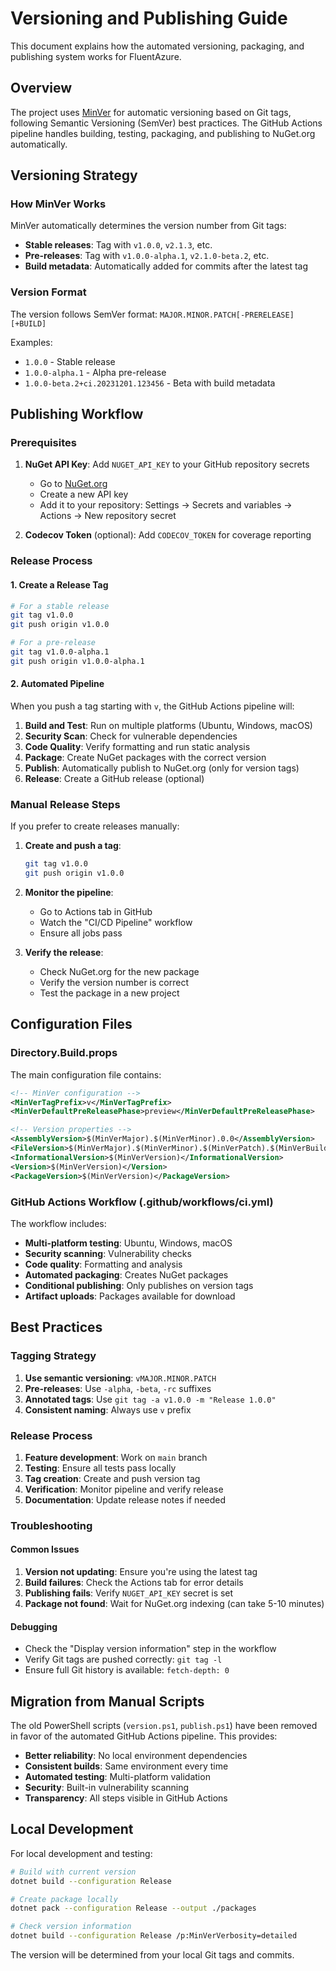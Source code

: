 # Versioning and Publishing Guide

This document explains how the automated versioning, packaging, and publishing system works for FluentAzure.

## Overview

The project uses [MinVer](https://github.com/adamralph/minver) for automatic versioning based on Git tags, following Semantic Versioning (SemVer) best practices. The GitHub Actions pipeline handles building, testing, packaging, and publishing to NuGet.org automatically.

## Versioning Strategy

### How MinVer Works

MinVer automatically determines the version number from Git tags:

- **Stable releases**: Tag with `v1.0.0`, `v2.1.3`, etc.
- **Pre-releases**: Tag with `v1.0.0-alpha.1`, `v2.1.0-beta.2`, etc.
- **Build metadata**: Automatically added for commits after the latest tag

### Version Format

The version follows SemVer format: `MAJOR.MINOR.PATCH[-PRERELEASE][+BUILD]`

Examples:
- `1.0.0` - Stable release
- `1.0.0-alpha.1` - Alpha pre-release
- `1.0.0-beta.2+ci.20231201.123456` - Beta with build metadata

## Publishing Workflow

### Prerequisites

1. **NuGet API Key**: Add `NUGET_API_KEY` to your GitHub repository secrets
   - Go to [NuGet.org](https://www.nuget.org/account/apikeys)
   - Create a new API key
   - Add it to your repository: Settings → Secrets and variables → Actions → New repository secret

2. **Codecov Token** (optional): Add `CODECOV_TOKEN` for coverage reporting

### Release Process

#### 1. Create a Release Tag

```bash
# For a stable release
git tag v1.0.0
git push origin v1.0.0

# For a pre-release
git tag v1.0.0-alpha.1
git push origin v1.0.0-alpha.1
```

#### 2. Automated Pipeline

When you push a tag starting with `v`, the GitHub Actions pipeline will:

1. **Build and Test**: Run on multiple platforms (Ubuntu, Windows, macOS)
2. **Security Scan**: Check for vulnerable dependencies
3. **Code Quality**: Verify formatting and run static analysis
4. **Package**: Create NuGet packages with the correct version
5. **Publish**: Automatically publish to NuGet.org (only for version tags)
6. **Release**: Create a GitHub release (optional)

### Manual Release Steps

If you prefer to create releases manually:

1. **Create and push a tag**:
   ```bash
   git tag v1.0.0
   git push origin v1.0.0
   ```

2. **Monitor the pipeline**:
   - Go to Actions tab in GitHub
   - Watch the "CI/CD Pipeline" workflow
   - Ensure all jobs pass

3. **Verify the release**:
   - Check NuGet.org for the new package
   - Verify the version number is correct
   - Test the package in a new project

## Configuration Files

### Directory.Build.props

The main configuration file contains:

```xml
<!-- MinVer configuration -->
<MinVerTagPrefix>v</MinVerTagPrefix>
<MinVerDefaultPreReleasePhase>preview</MinVerDefaultPreReleasePhase>

<!-- Version properties -->
<AssemblyVersion>$(MinVerMajor).$(MinVerMinor).0.0</AssemblyVersion>
<FileVersion>$(MinVerMajor).$(MinVerMinor).$(MinVerPatch).$(MinVerBuildMetadata)</FileVersion>
<InformationalVersion>$(MinVerVersion)</InformationalVersion>
<Version>$(MinVerVersion)</Version>
<PackageVersion>$(MinVerVersion)</PackageVersion>
```

### GitHub Actions Workflow (.github/workflows/ci.yml)

The workflow includes:

- **Multi-platform testing**: Ubuntu, Windows, macOS
- **Security scanning**: Vulnerability checks
- **Code quality**: Formatting and analysis
- **Automated packaging**: Creates NuGet packages
- **Conditional publishing**: Only publishes on version tags
- **Artifact uploads**: Packages available for download

## Best Practices

### Tagging Strategy

1. **Use semantic versioning**: `vMAJOR.MINOR.PATCH`
2. **Pre-releases**: Use `-alpha`, `-beta`, `-rc` suffixes
3. **Annotated tags**: Use `git tag -a v1.0.0 -m "Release 1.0.0"`
4. **Consistent naming**: Always use `v` prefix

### Release Process

1. **Feature development**: Work on `main` branch
2. **Testing**: Ensure all tests pass locally
3. **Tag creation**: Create and push version tag
4. **Verification**: Monitor pipeline and verify release
5. **Documentation**: Update release notes if needed

### Troubleshooting

#### Common Issues

1. **Version not updating**: Ensure you're using the latest tag
2. **Build failures**: Check the Actions tab for error details
3. **Publishing fails**: Verify `NUGET_API_KEY` secret is set
4. **Package not found**: Wait for NuGet.org indexing (can take 5-10 minutes)

#### Debugging

- Check the "Display version information" step in the workflow
- Verify Git tags are pushed correctly: `git tag -l`
- Ensure full Git history is available: `fetch-depth: 0`

## Migration from Manual Scripts

The old PowerShell scripts (`version.ps1`, `publish.ps1`) have been removed in favor of the automated GitHub Actions pipeline. This provides:

- **Better reliability**: No local environment dependencies
- **Consistent builds**: Same environment every time
- **Automated testing**: Multi-platform validation
- **Security**: Built-in vulnerability scanning
- **Transparency**: All steps visible in GitHub Actions

## Local Development

For local development and testing:

```bash
# Build with current version
dotnet build --configuration Release

# Create package locally
dotnet pack --configuration Release --output ./packages

# Check version information
dotnet build --configuration Release /p:MinVerVerbosity=detailed
```

The version will be determined from your local Git tags and commits.
